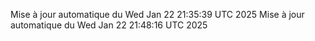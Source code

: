 Mise à jour automatique du Wed Jan 22 21:35:39 UTC 2025
Mise à jour automatique du Wed Jan 22 21:48:16 UTC 2025
